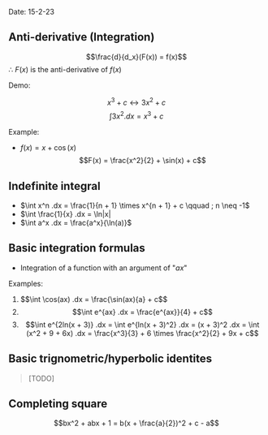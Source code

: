 Date: 15-2-23

## Anti-derivative (Integration)

$$\frac{d}{d_x}(F(x)) = f(x)$$
$\therefore$ $F(x)$ is the anti-derivative of $f(x)$

Demo:

$$x^3 + c \leftrightarrow 3x^2 + c$$
$$\int 3x^2.dx = x^3 + c$$

Example:

- $f(x) = x + \cos(x)$
$$F(x) = \frac{x^2}{2} + \sin(x) + c$$

## Indefinite integral

- $\int x^n .dx = \frac{1}{n + 1} \times x^{n + 1} + c \qquad ; n \neq -1$
- $\int \frac{1}{x} .dx = \ln|x|
- $\int a^x .dx = \frac{a^x}{\ln(a)}$

## Basic integration formulas

- Integration of a function with an argument of "$ax$"

Examples:

1. $$\int \cos(ax) .dx = \frac{\sin(ax){a} + c$$
2. $$\int e^{ax} .dx = \frac{e^{ax}}{4} + c$$
3. $$\int e^{2ln(x + 3)} .dx = \int e^{ln(x + 3)^2} .dx = (x + 3)^2 .dx = \int (x^2 + 9 + 6x) .dx = \frac{x^3}{3} + 6 \times \frac{x^2}{2} + 9x + c$$

## Basic trignometric/hyperbolic identites

> [TODO] 

## Completing square

$$bx^2 + abx + 1 = b(x + \frac{a}{2})^2 + c - a$$
